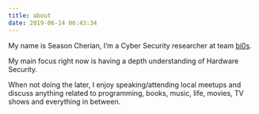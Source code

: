 ```yaml
---
title: about
date: 2019-06-14 06:43:34
---
```

My name is Season Cherian, I’m a Cyber Security researcher at team [bi0s](https://bi0s.in/).

My main focus right now is having a depth understanding of Hardware Security.

When not doing the later, I enjoy speaking/attending local meetups and discuss anything related to programming, books, music, life, movies, TV shows and everything in between.

